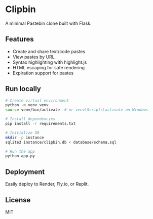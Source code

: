 # Clipbin

A minimal Pastebin clone built with Flask.

## Features
- Create and share text/code pastes
- View pastes by URL
- Syntax highlighting with highlight.js
- HTML escaping for safe rendering
- Expiration support for pastes

## Run locally

```bash
# Create virtual environment
python -m venv venv
source venv/bin/activate  # or venv\Scripts\activate on Windows

# Install dependencies
pip install -r requirements.txt

# Initialize DB
mkdir -p instance
sqlite3 instance/clipbin.db < database/schema.sql

# Run the app
python app.py
```

## Deployment
Easily deploy to Render, Fly.io, or Replit.

## License
MIT
